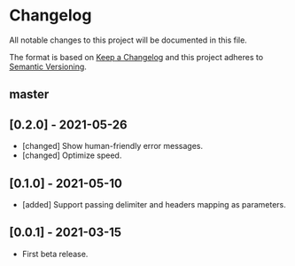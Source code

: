 # Changelog
All notable changes to this project will be documented in this file.

The format is based on [Keep a Changelog](http://keepachangelog.com/en/1.0.0/)
and this project adheres to [Semantic Versioning](http://semver.org/spec/v2.0.0.html).

## master

## [0.2.0] - 2021-05-26
- [changed] Show human-friendly error messages.
- [changed] Optimize speed.

## [0.1.0] - 2021-05-10
- [added] Support passing delimiter and headers mapping as parameters.

## [0.0.1] - 2021-03-15
- First beta release.
